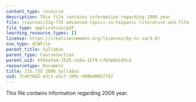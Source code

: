 ```yaml
---
content_type: resource
description: This file contains information regarding 2006 year.
file: /courses/21g-735-advanced-topics-in-hispanic-literature-and-film-the-films-of-luis-bunuel-fall-2013/7ce676d2d3c1a5cf100c498bd00577d7_MIT21G_735F13_2006Syllabus.pdf
file_type: application/pdf
learning_resource_types: []
license: https://creativecommons.org/licenses/by-nc-sa/4.0/
ocw_type: OCWFile
parent_title: Syllabus
parent_type: CourseSection
parent_uid: 6504afed-2535-2a8a-31f9-c763e8a195cd
resourcetype: Document
title: 21G.735 2006 Syllabus
uid: 7ce676d2-d3c1-a5cf-100c-498bd00577d7
---
```

This file contains information regarding 2006 year.